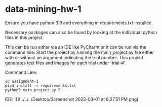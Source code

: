 # data-mining-hw-1

Ensure you have python 3.9 and everything in requirements.txt installed. 

Necessary packages can also be found by looking at the individual python files in this project.

This can be run either via an IDE like PyCharm or it can be run via the command line. Start the 
project by running the main_project.py file either with or without an argument indicating the
trial number. This project generates text files and images for each trial under 'trial-#'.

Command Line: 
```
cd assignment-1
pip3 install -r requirements.txt
python3 main_project.py 5
```

IDE: 
![](../../../Desktop/Screenshot 2023-03-01 at 8.37.51 PM.png)